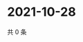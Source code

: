 # 2021-10-28

共 0 条

<!-- BEGIN -->
<!-- 最后更新时间 Thu Oct 28 2021 03:12:27 GMT+0800 (China Standard Time) -->

<!-- END -->
